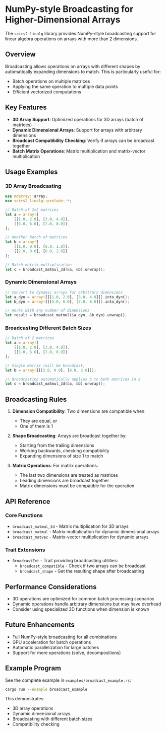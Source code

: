 # NumPy-style Broadcasting for Higher-Dimensional Arrays

The `scirs2-linalg` library provides NumPy-style broadcasting support for linear algebra operations on arrays with more than 2 dimensions.

## Overview

Broadcasting allows operations on arrays with different shapes by automatically expanding dimensions to match. This is particularly useful for:

- Batch operations on multiple matrices
- Applying the same operation to multiple data points
- Efficient vectorized computations

## Key Features

- **3D Array Support**: Optimized operations for 3D arrays (batch of matrices)
- **Dynamic Dimensional Arrays**: Support for arrays with arbitrary dimensions
- **Broadcast Compatibility Checking**: Verify if arrays can be broadcast together
- **Batch Matrix Operations**: Matrix multiplication and matrix-vector multiplication

## Usage Examples

### 3D Array Broadcasting

```rust
use ndarray::array;
use scirs2_linalg::prelude::*;

// Batch of 2x2 matrices
let a = array![
    [[1.0, 2.0], [3.0, 4.0]],
    [[5.0, 6.0], [7.0, 8.0]]
];

// Another batch of matrices
let b = array![
    [[1.0, 0.0], [0.0, 1.0]],
    [[2.0, 0.0], [0.0, 2.0]]
];

// Batch matrix multiplication
let c = broadcast_matmul_3d(&a, &b).unwrap();
```

### Dynamic Dimensional Arrays

```rust
// Convert to dynamic arrays for arbitrary dimensions
let a_dyn = array![[[1.0, 2.0], [3.0, 4.0]]].into_dyn();
let b_dyn = array![[[5.0, 6.0], [7.0, 8.0]]].into_dyn();

// Works with any number of dimensions
let result = broadcast_matmul(&a_dyn, &b_dyn).unwrap();
```

### Broadcasting Different Batch Sizes

```rust
// Batch of 2 matrices
let a = array![
    [[1.0, 2.0], [3.0, 4.0]],
    [[5.0, 6.0], [7.0, 8.0]]
];

// Single matrix (will be broadcast)
let b = array![[[2.0, 0.0], [0.0, 2.0]]];

// Broadcasting automatically applies b to both matrices in a
let c = broadcast_matmul_3d(&a, &b).unwrap();
```

## Broadcasting Rules

1. **Dimension Compatibility**: Two dimensions are compatible when:
   - They are equal, or
   - One of them is 1

2. **Shape Broadcasting**: Arrays are broadcast together by:
   - Starting from the trailing dimensions
   - Working backwards, checking compatibility
   - Expanding dimensions of size 1 to match

3. **Matrix Operations**: For matrix operations:
   - The last two dimensions are treated as matrices
   - Leading dimensions are broadcast together
   - Matrix dimensions must be compatible for the operation

## API Reference

### Core Functions

- `broadcast_matmul_3d` - Matrix multiplication for 3D arrays
- `broadcast_matmul` - Matrix multiplication for dynamic dimensional arrays
- `broadcast_matvec` - Matrix-vector multiplication for dynamic arrays

### Trait Extensions

- `BroadcastExt` - Trait providing broadcasting utilities:
  - `broadcast_compatible` - Check if two arrays can be broadcast
  - `broadcast_shape` - Get the resulting shape after broadcasting

## Performance Considerations

- 3D operations are optimized for common batch processing scenarios
- Dynamic operations handle arbitrary dimensions but may have overhead
- Consider using specialized 3D functions when dimension is known

## Future Enhancements

- Full NumPy-style broadcasting for all combinations
- GPU acceleration for batch operations
- Automatic parallelization for large batches
- Support for more operations (solve, decompositions)

## Example Program

See the complete example in `examples/broadcast_example.rs`:

```bash
cargo run --example broadcast_example
```

This demonstrates:
- 3D array operations
- Dynamic dimensional arrays
- Broadcasting with different batch sizes
- Compatibility checking
